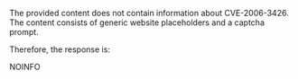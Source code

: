 The provided content does not contain information about CVE-2006-3426. The content consists of generic website placeholders and a captcha prompt.

Therefore, the response is:

NOINFO